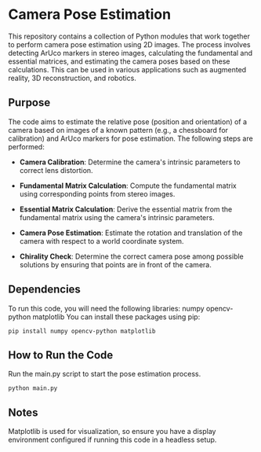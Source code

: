 # Camera Pose Estimation
This repository contains a collection of Python modules that work together to perform camera pose estimation using 2D images. The process involves detecting ArUco markers in stereo images, calculating the fundamental and essential matrices, and estimating the camera poses based on these calculations. This can be used in various applications such as augmented reality, 3D reconstruction, and robotics.

## Purpose
The code aims to estimate the relative pose (position and orientation) of a camera based on images of a known pattern (e.g., a chessboard for calibration) and ArUco markers for pose estimation. The following steps are performed:

* **Camera Calibration**: Determine the camera's intrinsic parameters to correct lens distortion.

* **Fundamental Matrix Calculation**: Compute the fundamental matrix using corresponding points from stereo images.

* **Essential Matrix Calculation**: Derive the essential matrix from the fundamental matrix using the camera's intrinsic parameters.

* **Camera Pose Estimation**: Estimate the rotation and translation of the camera with respect to a world coordinate system.

* **Chirality Check**: Determine the correct camera pose among possible solutions by ensuring that points are in front of the camera.

## Dependencies
To run this code, you will need the following libraries:
numpy
opencv-python
matplotlib
You can install these packages using pip:

`pip install numpy opencv-python matplotlib`

## How to Run the Code
Run the main.py script to start the pose estimation process.

`python main.py`

## Notes
Matplotlib is used for visualization, so ensure you have a display environment configured if running this code in a headless setup.
